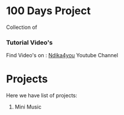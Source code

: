 # 100 Days Project

Collection of <a href="https://www.youtube.com/@nadik4you"></a>
### Tutorial Video's

Find Video's on : <a href="https://www.youtube.com/@nadik4you" target="_blank">Ndika4you</a> Youtube Channel

# Projects

Here we have list of projects:

01. Mini Music 

